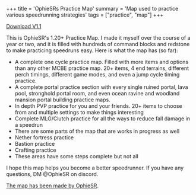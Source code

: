 +++
title = 'OphieSRs Practice Map'
summary = 'Map used to practice various speedrunning strategies'
tags = ["practice", "map"]
+++

[Download V1.1](../Ophie_Map_V1.1.mcworld)

This is OphieSR's 1.20+ Practice Map. I made it myself over the course
of a year or two, and it is filled with hundreds of command blocks and
redstone to make practicing speedruns easy. Here is what the map has (so
far):

- A complete one cycle practice map. Filled with more items and options
  than any other MCBE practice map. 20+ items, 4 end terrains, different
  perch timings, different game modes, and even a jump cycle timing
  practice.
- A complete portal practice section with every single ruined portal,
  lava pool, stronghold portal room, and even ocean ravine and woodland
  mansion portal building practice maps. 
- In depth PVP practice for you and your friends. 20+ items to choose
  from and multiple settings to make things interesting
- Complete MLG/Clutch practice for all the ways to reduce fall damage in
  a speedrun
- There are some parts of the map that are works in progress as well
- Nether fortress practice
- Bastion practice
- Crafting practice
- These areas have some steps complete but not all

I hope this map helps you become a better speedrunner. If you have any
questions, DM @OphieSR on discord.

[The map has been made by
OphieSR](https://www.speedrun.com/users/OphieSR).
